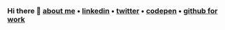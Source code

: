 ### Hi there 👋 [about me](https://imxiaow.github.io/) &bull;  [linkedin](https://www.linkedin.com/in/imxiaow/) &bull; [twitter](https://twitter.com/xiaow9596) &bull; [codepen](https://codepen.io/imxiaow/)  &bull; [github for work](https://github.com/XiaoW9596)<br>
<br>
<br>





<!--
**imxiaow/imxiaow** is a ✨ _special_ ✨ repository because its `README.md` (this file) appears on your GitHub profile.

Here are some ideas to get you started:

- 🔭 I’m currently working on ...
- 🌱 I’m currently learning ...
- 👯 I’m looking to collaborate on ...
- 🤔 I’m looking for help with ...
- 💬 Ask me about ...
- 📫 How to reach me: ...
- 😄 Pronouns: ...
- ⚡ Fun fact: ...
-->
